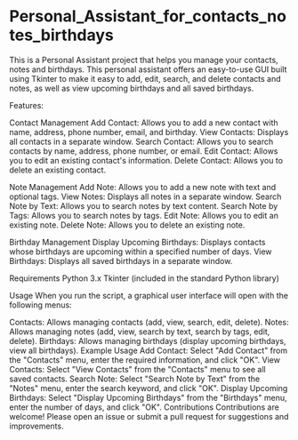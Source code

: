 # Personal_Assistant_for_contacts_notes_birthdays
This is a Personal Assistant project that helps you manage your contacts, notes and birthdays. This personal assistant offers an easy-to-use GUI built using Tkinter to make it easy to add, edit, search, and delete contacts and notes, as well as view upcoming birthdays and all saved birthdays.

Features: 

Contact Management
Add Contact: Allows you to add a new contact with name, address, phone number, email, and birthday.
View Contacts: Displays all contacts in a separate window.
Search Contact: Allows you to search contacts by name, address, phone number, or email.
Edit Contact: Allows you to edit an existing contact's information.
Delete Contact: Allows you to delete an existing contact.

Note Management
Add Note: Allows you to add a new note with text and optional tags.
View Notes: Displays all notes in a separate window.
Search Note by Text: Allows you to search notes by text content.
Search Note by Tags: Allows you to search notes by tags.
Edit Note: Allows you to edit an existing note.
Delete Note: Allows you to delete an existing note.

Birthday Management
Display Upcoming Birthdays: Displays contacts whose birthdays are upcoming within a specified number of days.
View Birthdays: Displays all saved birthdays in a separate window.


Requirements
Python 3.x
Tkinter (included in the standard Python library)

Usage
When you run the script, a graphical user interface will open with the following menus:

Contacts: Allows managing contacts (add, view, search, edit, delete).
Notes: Allows managing notes (add, view, search by text, search by tags, edit, delete).
Birthdays: Allows managing birthdays (display upcoming birthdays, view all birthdays).
Example Usage
Add Contact: Select "Add Contact" from the "Contacts" menu, enter the required information, and click "OK".
View Contacts: Select "View Contacts" from the "Contacts" menu to see all saved contacts.
Search Note: Select "Search Note by Text" from the "Notes" menu, enter the search keyword, and click "OK".
Display Upcoming Birthdays: Select "Display Upcoming Birthdays" from the "Birthdays" menu, enter the number of days, and click "OK".
Contributions
Contributions are welcome! Please open an issue or submit a pull request for suggestions and improvements.


